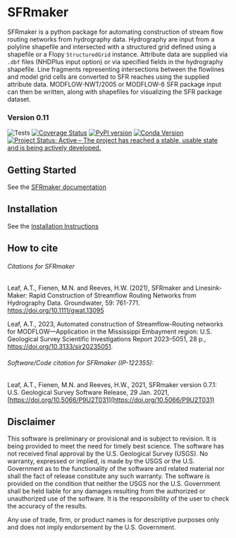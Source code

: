 SFRmaker
===
SFRmaker is a python package for automating construction of stream flow routing networks from hydrography data. Hydrography are input from a polyline shapefile and intersected with a structured grid defined using a shapefile or a Flopy `StructuredGrid` instance. Attribute data are supplied via `.dbf` files (NHDPlus input option) or via specified fields in the hydrography shapefile. Line fragments representing intersections between the flowlines and model grid cells are converted to SFR reaches using the supplied attribute data. MODFLOW-NWT/2005 or MODFLOW-6 SFR package input can then be written, along with shapefiles for visualizing the SFR package dataset.


### Version 0.11

![Tests](https://github.com/doi-usgs/sfrmaker/workflows/Tests/badge.svg)
[![Coverage Status](https://codecov.io/github/doi-usgs/SFRmaker/coverage.svg?branch=develop)](https://codecov.io/github/doi-usgs/SFRmaker/coverage.svg?branch=develop)
[![PyPI version](https://badge.fury.io/py/sfrmaker.svg)](https://badge.fury.io/py/sfrmaker)
[![Conda Version](https://img.shields.io/conda/vn/conda-forge/sfrmaker.svg)](https://anaconda.org/conda-forge/sfrmaker)
[![Project Status: Active – The project has reached a stable, usable state and is being actively developed.](https://www.repostatus.org/badges/latest/active.svg)](https://www.repostatus.org/#active)

Getting Started
----------------------------------------------- 
See the [SFRmaker documentation](https://doi-usgs.github.io/sfrmaker/index.html)


Installation
-----------------------------------------------
See the [Installation Instructions](https://doi-usgs.github.io/sfrmaker/latest/installation.html)

How to cite
--------------
###### Citations for SFRmaker

Leaf, A.T., Fienen, M.N. and Reeves, H.W. (2021), SFRmaker and Linesink-Maker: Rapid Construction of Streamflow Routing Networks from Hydrography Data. Groundwater, 59: 761-771. https://doi.org/10.1111/gwat.13095

Leaf, A.T., 2023, Automated construction of Streamflow-Routing networks for MODFLOW—Application in the Mississippi Embayment region: U.S. Geological Survey Scientific Investigations Report 2023–5051, 28 p., https://doi.org/10.3133/sir20235051.

###### Software/Code citation for SFRmaker (IP-122355):
Leaf, A.T., Fienen, M.N. and Reeves, H.W., 2021, SFRmaker version 0.7.1: U.S. Geological Survey Software Release, 29 Jan. 2021, [https://doi.org/10.5066/P9U2T031](https://doi.org/10.5066/P9U2T031)

Disclaimer
----------

This software is preliminary or provisional and is subject to revision. It is
being provided to meet the need for timely best science. The software has not
received final approval by the U.S. Geological Survey (USGS). No warranty,
expressed or implied, is made by the USGS or the U.S. Government as to the
functionality of the software and related material nor shall the fact of release
constitute any such warranty. The software is provided on the condition that
neither the USGS nor the U.S. Government shall be held liable for any damages
resulting from the authorized or unauthorized use of the software. It is the responsibility of the user to check the accuracy of the results.

Any use of trade, firm, or product names is for descriptive purposes only and does not imply endorsement by the U.S. Government.